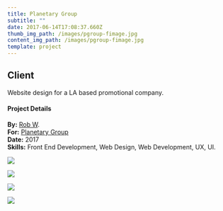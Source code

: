 ```yaml
---
title: Planetary Group
subtitle: ""
date: 2017-06-14T17:08:37.660Z
thumb_img_path: /images/pgroup-fimage.jpg
content_img_path: /images/pgroup-fimage.jpg
template: project
---
```

## Client

Website design for a LA based promotional company.

#### Project Details

**By:** [](https://bvacommerce.com/)[Rob W](https://www.robotwilliams.com/).\
**For:**[](http://www.americanfabricators.com/) [Planetary Group](https://www.planetarygroup.com/)\
**Date:** 2017\
**Skills:** Front End Development, Web Design, Web Development, UX, UI.

![](/images/pgroup-dvc-grp.jpg)

![](/images/pgroup-re-dsktp.jpg)

![](/images/pgroup-tablet.jpg)

![](/images/pgroup-phn.jpg)

![]()